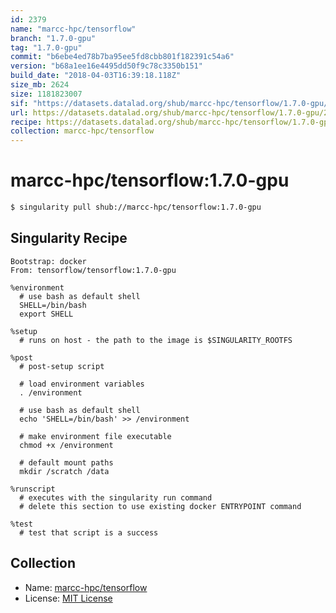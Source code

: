 ```yaml
---
id: 2379
name: "marcc-hpc/tensorflow"
branch: "1.7.0-gpu"
tag: "1.7.0-gpu"
commit: "b6ebe4ed78b7ba95ee5fd8cbb801f182391c54a6"
version: "b68a1ee16e4495dd50f9c78c3350b151"
build_date: "2018-04-03T16:39:18.118Z"
size_mb: 2624
size: 1181823007
sif: "https://datasets.datalad.org/shub/marcc-hpc/tensorflow/1.7.0-gpu/2018-04-03-b6ebe4ed-b68a1ee1/b68a1ee16e4495dd50f9c78c3350b151.simg"
url: https://datasets.datalad.org/shub/marcc-hpc/tensorflow/1.7.0-gpu/2018-04-03-b6ebe4ed-b68a1ee1/
recipe: https://datasets.datalad.org/shub/marcc-hpc/tensorflow/1.7.0-gpu/2018-04-03-b6ebe4ed-b68a1ee1/Singularity
collection: marcc-hpc/tensorflow
---
```


# marcc-hpc/tensorflow:1.7.0-gpu

```bash
$ singularity pull shub://marcc-hpc/tensorflow:1.7.0-gpu
```

## Singularity Recipe

```singularity
Bootstrap: docker
From: tensorflow/tensorflow:1.7.0-gpu

%environment
  # use bash as default shell
  SHELL=/bin/bash
  export SHELL

%setup
  # runs on host - the path to the image is $SINGULARITY_ROOTFS

%post
  # post-setup script

  # load environment variables
  . /environment

  # use bash as default shell
  echo 'SHELL=/bin/bash' >> /environment

  # make environment file executable
  chmod +x /environment

  # default mount paths
  mkdir /scratch /data 

%runscript
  # executes with the singularity run command
  # delete this section to use existing docker ENTRYPOINT command

%test
  # test that script is a success
```

## Collection

 - Name: [marcc-hpc/tensorflow](https://github.com/marcc-hpc/tensorflow)
 - License: [MIT License](https://api.github.com/licenses/mit)

